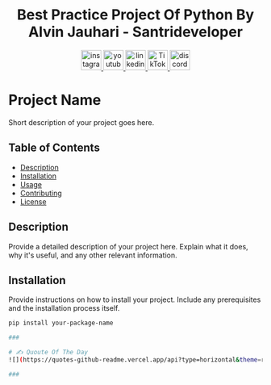 ###
<h1 align="center">Best Practice Project Of Python By Alvin Jauhari - Santrideveloper</h1>

<div align="center">
  <a href="https://instagram.com/alvinjauhari" target="_blank">
    <img src="https://img.shields.io/static/v1?message=Instagram&logo=instagram&label=&color=E4405F&logoColor=white&labelColor=&style=for-the-badge" height="40" alt="instagram logo"  />
  </a>
  <a href="https://www.youtube.com/@santrideveloper" target="_blank">
    <img src="https://img.shields.io/static/v1?message=Youtube&logo=youtube&label=&color=FF0000&logoColor=white&labelColor=&style=for-the-badge" height="40" alt="youtube logo"  />
  </a>
  <a href="https://www.youtube.com/@santrideveloper" target="_blank">
    <img src="https://img.shields.io/static/v1?message=LinkedIn&logo=linkedin&label=&color=0077B5&logoColor=white&labelColor=&style=for-the-badge" height="40" alt="linkedin logo"  /
  /a>
  <a href="https://www.tiktok.com/@santrideveloper" target="_blank">
    <img src="https://img.shields.io/static/v1?message=TikTok&logo=tiktok&label=&color=000000&logoColor=white&labelColor=&style=for-the-badge" height="40" alt="TikTok logo" />
</a>
  <a href="https://www.discord/@username" target="_blank">
  <img src="https://img.shields.io/static/v1?message=Discord&logo=discord&label=&color=7289DA&logoColor=white&labelColor=&style=for-the-badge" height="40" alt="discord logo"  />
  </a>
</div>

# Project Name

Short description of your project goes here.

## Table of Contents

- [Description](#description)
- [Installation](#installation)
- [Usage](#usage)
- [Contributing](#contributing)
- [License](#license)

## Description

Provide a detailed description of your project here. Explain what it does, why it's useful, and any other relevant information.

## Installation

Provide instructions on how to install your project. Include any prerequisites and the installation process itself.

```bash
pip install your-package-name

###

# ✍️ Quoute Of The Day
![](https://quotes-github-readme.vercel.app/api?type=horizontal&theme=radical)

###





